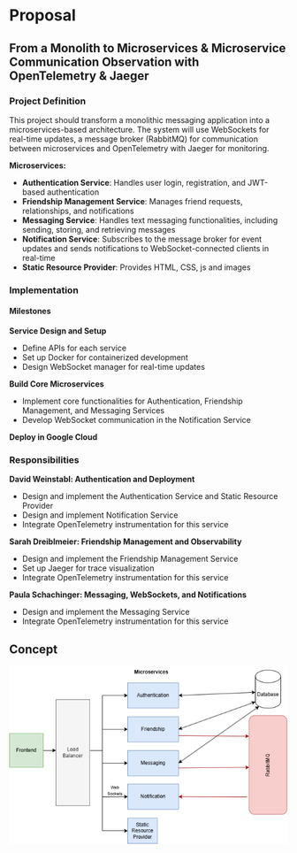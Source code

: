 # Proposal

## From a Monolith to Microservices & Microservice Communication Observation with OpenTelemetry & Jaeger

### Project Definition

This project should transform a monolithic messaging application into a microservices-based architecture. The system will use WebSockets for real-time updates, a message broker (RabbitMQ) for communication between microservices and OpenTelemetry with Jaeger for monitoring.

**Microservices:**

-    **Authentication Service**: Handles user login, registration, and JWT-based authentication
-    **Friendship Management Service**: Manages friend requests, relationships, and notifications
-    **Messaging Service**: Handles text messaging functionalities, including sending, storing, and retrieving messages
-    **Notification Service**: Subscribes to the message broker for event updates and sends notifications to WebSocket-connected clients in real-time
-    **Static Resource Provider**: Provides HTML, CSS, js and images

### Implementation

#### Milestones

**Service Design and Setup**

-    Define APIs for each service
-    Set up Docker for containerized development
-    Design WebSocket manager for real-time updates

**Build Core Microservices**

-    Implement core functionalities for Authentication, Friendship Management, and Messaging Services
-    Develop WebSocket communication in the Notification Service

**Deploy in Google Cloud**

### Responsibilities

**David Weinstabl: Authentication and Deployment**

-    Design and implement the Authentication Service and Static Resource Provider
-    Design and implement Notification Service
-    Integrate OpenTelemetry instrumentation for this service

**Sarah Dreiblmeier: Friendship Management and Observability**

-    Design and implement the Friendship Management Service
-    Set up Jaeger for trace visualization
-    Integrate OpenTelemetry instrumentation for this service

**Paula Schachinger: Messaging, WebSockets, and Notifications**

-    Design and implement the Messaging Service
-    Integrate OpenTelemetry instrumentation for this service

## Concept

![alt text](Architecture_Overview.png)
